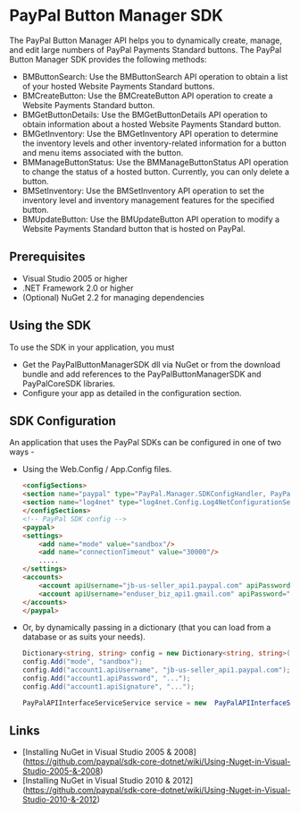 


# PayPal Button Manager SDK

The PayPal Button Manager API helps you to dynamically create, manage, and edit large numbers of PayPal Payments Standard buttons. The PayPal Button Manager SDK provides the following methods:


   * BMButtonSearch: Use the BMButtonSearch API operation to obtain a list of your hosted Website Payments Standard buttons.
   * BMCreateButton: Use the BMCreateButton API operation to create a Website Payments Standard button.
   * BMGetButtonDetails: Use the BMGetButtonDetails API operation to obtain information about a hosted Website Payments Standard button.
   * BMGetInventory: Use the BMGetInventory API operation to determine the inventory levels and other inventory-related information for a button and menu items associated with the button.
   * BMManageButtonStatus: Use the BMManageButtonStatus API operation to change the status of a hosted button. Currently, you can only delete a button.
   * BMSetInventory: Use the BMSetInventory API operation to set the inventory level and inventory management features for the specified button.
   * BMUpdateButton: Use the BMUpdateButton API operation to modify a Website Payments Standard button that is hosted on PayPal.


## Prerequisites

   * Visual Studio 2005 or higher
   * .NET Framework 2.0 or higher
   * (Optional) NuGet 2.2 for managing dependencies

## Using the SDK

   To use the SDK in your application, you must
   
   * Get the PayPalButtonManagerSDK dll via NuGet or from the download bundle and add references to the PayPalButtonManagerSDK and PayPalCoreSDK libraries.
   * Configure your app as detailed in the configuration section.
   
## SDK Configuration

  An application that uses the PayPal SDKs can be configured in one of two ways -
  
  * Using the Web.Config / App.Config files.

	```html
    <configSections>
	<section name="paypal" type="PayPal.Manager.SDKConfigHandler, PayPalCoreSDK" />
	<section name="log4net" type="log4net.Config.Log4NetConfigurationSectionHandler, log4net" />
	</configSections>
	<!-- PayPal SDK config -->
	<paypal>
	<settings>
	    <add name="mode" value="sandbox"/>
	    <add name="connectionTimeout" value="30000"/>
	    .....
	</settings>
	<accounts>
	    <account apiUsername="jb-us-seller_api1.paypal.com" apiPassword="..." apiSignature="..."/>
	    <account apiUsername="enduser_biz_api1.gmail.com" apiPassword="..." apiCertificate="..." privateKeyPassword="..."/>
	</accounts>
	</paypal>
    ```
  
  * Or, by dynamically passing in a dictionary (that you can load from a database or as suits your needs).

    ```csharp
    Dictionary<string, string> config = new Dictionary<string, string>();
    config.Add("mode", "sandbox");
    config.Add("account1.apiUsername", "jb-us-seller_api1.paypal.com");
    config.Add("account1.apiPassword", "...");
    config.Add("account1.apiSignature", "...");

    PayPalAPIInterfaceServiceService service = new  PayPalAPIInterfaceServiceService(config);
    ```

## Links

   * [Installing NuGet in Visual Studio 2005 & 2008] (https://github.com/paypal/sdk-core-dotnet/wiki/Using-Nuget-in-Visual-Studio-2005-&-2008)
   * [Installing NuGet in Visual Studio 2010 & 2012] (https://github.com/paypal/sdk-core-dotnet/wiki/Using-Nuget-in-Visual-Studio-2010-&-2012)
